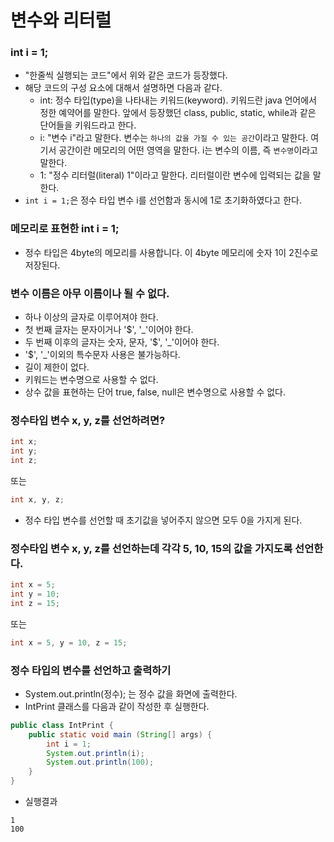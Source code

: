 # 변수와 리터럴

### int i = 1;

- "한줄씩 실행되는 코드"에서 위와 같은 코드가 등장했다.
- 해당 코드의 구성 요소에 대해서 설명하면 다음과 같다.
  - int: 정수 타입(type)을 나타내는 키워드(keyword). 키워드란 java 언어에서 정한 예약어를 말한다. 앞에서 등장했던 class, public, static, while과 같은 단어들을 키워드라고 한다.
  - i: "변수 i"라고 말한다. 변수는 `하나의 값을 가질 수 있는 공간`이라고 말한다. 여기서 공간이란 메모리의 어떤 영역을 말한다. i는 변수의 이름, 즉 `변수명`이라고 말한다.
  - 1: "정수 리터럴(literal) 1"이라고 말한다. 리터럴이란 변수에 입력되는 값을 말한다.
- `int i = 1;`은 정수 타입 변수 i를 선언함과 동시에 1로 초기화하였다고 한다.

### 메모리로 표현한 int i = 1;

- 정수 타입은 4byte의 메모리를 사용합니다. 이 4byte 메모리에 숫자 1이 2진수로 저장된다.

### 변수 이름은 아무 이름이나 될 수 없다.

- 하나 이상의 글자로 이루어져야 한다.
- 첫 번째 글자는 문자이거나 '$', '\_'이어야 한다.
- 두 번째 이후의 글자는 숫자, 문자, '$', '\_'이어야 한다.
- '$', '\_'이외의 특수문자 사용은 불가능하다.
- 길이 제한이 없다.
- 키워드는 변수명으로 사용할 수 없다.
- 상수 값을 표현하는 단어 true, false, null은 변수명으로 사용할 수 없다.

### 정수타입 변수 x, y, z를 선언하려면?

```java
int x;
int y;
int z;
```

또는

```java
int x, y, z;
```

- 정수 타입 변수를 선언할 때 초기값을 넣어주지 않으면 모두 0을 가지게 된다.

### 정수타입 변수 x, y, z를 선언하는데 각각 5, 10, 15의 값을 가지도록 선언한다.

```java
int x = 5;
int y = 10;
int z = 15;
```

또는

```java
int x = 5, y = 10, z = 15;
```

### 정수 타입의 변수를 선언하고 출력하기

- System.out.println(정수); 는 정수 값을 화면에 출력한다.
- IntPrint 클래스를 다음과 같이 작성한 후 실행한다.

```java
public class IntPrint {
	public static void main (String[] args) {
    	int i = 1;
        System.out.println(i);
        System.out.println(100);
    }
}
```

- 실행결과

```
1
100
```
